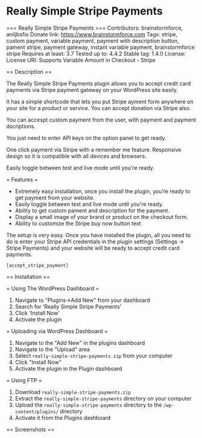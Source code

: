 # Really Simple Stripe Payments
===  Really Simple Stripe Payments ===
Contributors: brainstormforce, aniljbsfio
Donate link: https://www.brainstormforce.com
Tags: stripe, custom payment, variable payment, payment with description button, pament stripe, payment gateway, instant variable payment, brainstormforce stripe
Requires at least: 3.7
Tested up to: 4.4.2
Stable tag: 1.4.0
License: 
License URI: 
Supports Variable Amount in Checkout - Stripe

== Description ==

The Really Simple Stripe Payments plugin allows you to accept credit card payments via Stripe payment gateway on your WordPress site easily. 

It has a simple shortcode that lets you put Stripe ayment form anywhere on your site for a product or service. You can accept donation via Stripe also.

You can accespt custom payment from the user, with payment and payment dscriptions.

You just need to enter API keys on the option panel to get ready.

One click payment via Stripe with a remember me feature. Responsive design so it is compatible with all devices and browsers.

Easily toggle between test and live mode until you're ready.

= Features =

* Extremely easy installation, once you install the plugin, you’re ready to
get payment from your website.
* Easily toggle between test and live mode until you're ready.
* Ability to get custom pament and description for the payment.
* Display a small image of your brand or product on the checkout form.
* Ability to customize the Stripe buy now button text

The setup is very easy. Once you have installed the plugin, all you need to do is enter your Stripe API credentials in the plugin settings (Settings -> Stripe Payments) and your website will be ready to accept credit card payments.

`[accept_stripe_payment]`


== Installation ==

= Using The WordPress Dashboard =

1. Navigate to "Plugins->Add New" from your dashboard
2. Search for 'Really Simple Stripe Payments'
3. Click 'Install Now'
4. Activate the plugin

= Uploading via WordPress Dashboard =

1. Navigate to the "Add New" in the plugins dashboard
2. Navigate to the "Upload" area
3. Select `really-simple-stripe-payments.zip` from your computer
4. Click "Install Now"
5. Activate the plugin in the Plugin dashboard

= Using FTP =

1. Download `really-simple-stripe-payments.zip`
2. Extract the `really-simple-stripe-payments` directory on your computer
3. Upload the `really-simple-stripe-payments` directory to the `/wp-content/plugins/` directory
4. Activate it from the Plugins dashboard

== Screenshots ==